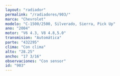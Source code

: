 ```yaml
---
layout: "radiador"
permalink: "/radiadores/903/"
marca: "Chevrolet"
modelo: "C-1500/2500, Silverado, Sierra, Pick Up"
ano: "2004"
motor: "V6 4.3, V8 4.8,5.0"
transmision: "Automática"
parte: "432295"
clima: "Con clima"
alto: "28.25"
ancho: "17 3/16"
observaciones: "Con sensor"
id: "903"
---
```


